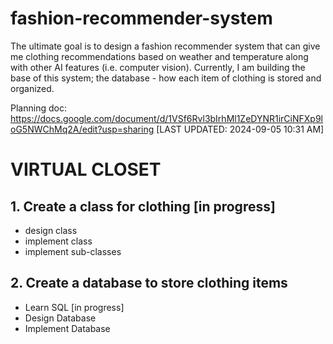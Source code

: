 # fashion-recommender-system
The ultimate goal is to design a fashion recommender system that can give me clothing recommendations based on weather and temperature along with other AI features (i.e. computer vision).
Currently, I am building the base of this system; the database - how each item of clothing is stored and organized.

Planning doc: https://docs.google.com/document/d/1VSf6Rvl3bIrhMl1ZeDYNR1irCiNFXp9loG5NWChMq2A/edit?usp=sharing     [LAST UPDATED: 2024-09-05 10:31 AM]

# VIRTUAL CLOSET
## 1. Create a class for clothing  [in progress]
- design class
- implement class
- implement sub-classes

## 2. Create a database to store clothing items
- Learn SQL [in progress]
- Design Database
- Implement Database


  
